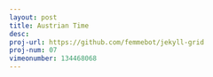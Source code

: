```yaml
---
layout: post
title: Austrian Time
desc: 
proj-url: https://github.com/femmebot/jekyll-grid
proj-num: 07
vimeonumber: 134468068
---
```


